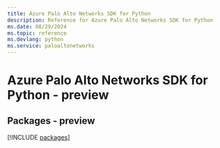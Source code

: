 ```yaml
---
title: Azure Palo Alto Networks SDK for Python
description: Reference for Azure Palo Alto Networks SDK for Python
ms.date: 08/29/2024
ms.topic: reference
ms.devlang: python
ms.service: paloaltonetworks
---
```

# Azure Palo Alto Networks SDK for Python - preview
## Packages - preview
[!INCLUDE [packages](palo-alto-networks-index.md)]